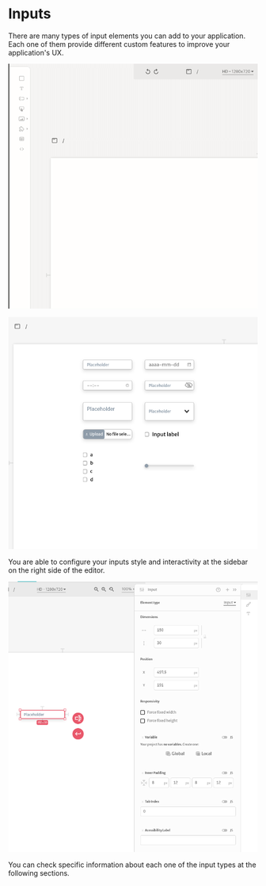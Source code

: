 # Inputs

There are many types of input elements you can add to your application. Each one of them provide different custom features to improve your application's UX.

![](../../../.gitbook/assets/inputtypes.gif)

![](../../../.gitbook/assets/screenshot-from-2021-08-25-19-16-49.png)

You are able to configure your inputs style and interactivity at the sidebar on the right side of the editor.

![](../../../.gitbook/assets/screenshot-from-2021-08-25-19-13-11.png)

You can check specific information about each one of the input types at the following sections.

